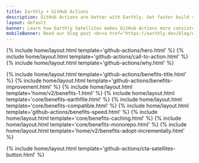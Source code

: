 ```yaml
---
title: Earthly + GitHub Actions
description: GitHub Actions are better with Earthly. Get faster build speeds, improved consistency, and local testing along with an easy-to-use syntax – no YAML – and better monorepo support.
layout: default
banner: Learn how Earthly Satellites makes GitHub Actions more consistent, faster, and easier to use in our blog post <b><a href="https://earthly.dev/blog/earthly-github-actions/" onclick="bannerLinkClick()">Better Together - Earthly + Github Actions</a></b>.
mobileBanner: Read our blog post <b><a href="https://earthly.dev/blog/earthly-github-actions/" onclick="bannerLinkClick()">Better Together - Earthly + Github Actions</a></b>.
---
```


{% include home/layout.html template='github-actions/hero.html' %}
{% include home/layout.html template='github-actions/call-to-action.html' %}
{% include home/layout.html template='github-actions/why.html' %}

{% include home/layout.html template='github-actions/benefits-title.html' %}
{% include home/layout.html template='github-actions/benefits-improvement.html' %}
{% include home/layout.html template='home/v2/benefits-1.html' %}
{% include home/layout.html template='core/benefits-earthfile.html' %}
{% include home/layout.html template='core/benefits-compatible.html' %}
{% include home/layout.html template='github-actions/benefits-speed.html' %}
{% include home/layout.html template='core/benefits-caching.html' %}
{% include home/layout.html template='core/benefits-monorepo.html' %}
{% include home/layout.html template='home/v2/benefits-adopt-incrementally.html' %}

{% include home/layout.html template='github-actions/cta-satellites-button.html' %}
